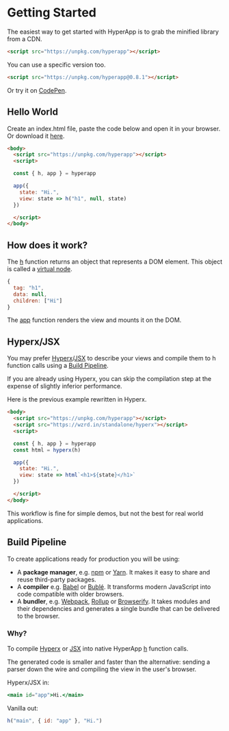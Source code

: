# Getting Started

The easiest way to get started with HyperApp is to grab the minified library from a CDN.

```html
<script src="https://unpkg.com/hyperapp"></script>
```

You can use a specific version too.

```html
<script src="https://unpkg.com/hyperapp@0.8.1"></script>
```

Or try it on [CodePen](http://codepen.io/jbucaran/pen/Qdwpxy?editors=0010).

## Hello World

Create an index.html file, paste the code below and open it in your browser. Or download it [here](https://rawgit.com/jbucaran/469c2e2aed3b9222bf6d307920741008/raw/8bd3ce171772808d240870374f343d7c278f9287/index.html).

```html
<body>
  <script src="https://unpkg.com/hyperapp"></script>
  <script>

  const { h, app } = hyperapp

  app({
    state: "Hi.",
    view: state => h("h1", null, state)
  })

  </script>
</body>
```

## How does it work?

The [h](/docs/api.md#h) function returns an object that represents a DOM element. This object is called a [virtual node](/docs/virtual-node.md).

```js
{
  tag: "h1",
  data: null,
  children: ["Hi"]
}
```

The [app](/docs/api.md#app) function renders the view and mounts it on the DOM.

## Hyperx/JSX

You may prefer [Hyperx](/docs/hyperx.md)/[JSX](/docs/jsx.md) to describe your views and compile them to h function calls using a [Build Pipeline](#build-pipeline).

If you are already using Hyperx, you can skip the compilation step at the expense of slightly inferior performance.

Here is the previous example rewritten in Hyperx.

```html
<body>
  <script src="https://unpkg.com/hyperapp"></script>
  <script src="https://wzrd.in/standalone/hyperx"></script>
  <script>

  const { h, app } = hyperapp
  const html = hyperx(h)

  app({
    state: "Hi.",
    view: state => html`<h1>${state}</h1>`
  })

  </script>
</body>
```

This workflow is fine for simple demos, but not the best for real world applications.

## Build Pipeline

To create applications ready for production you will be using:

[Browserify]: http://browserify.org/
[Rollup]: http://rollupjs.org/
[Webpack]: https://webpack.js.org/
[Babel]: http://babeljs.io/
[Bublé]: https://buble.surge.sh/guide/
[npm]: https://www.npmjs.com/
[Yarn]: https://yarnpkg.com

* A **package manager**, e.g. [npm] or [Yarn]. It makes it easy to share and reuse third-party packages.
* A **compiler** e.g. [Babel] or [Bublé]. It transforms modern JavaScript into code compatible with older browsers.
* A **bundler**, e.g. [Webpack], [Rollup] or [Browserify]. It takes modules and their dependencies and generates a single bundle that can be delivered to the browser.

### Why?

To compile [Hyperx](/docs/hyperx.md) or [JSX](/docs/jsx.md) into native HyperApp [h](/docs/api.md#h) function calls.

The generated code is smaller and faster than the alternative: sending a parser down the wire and compiling the view in the user's browser.

Hyperx/JSX in:

```jsx
<main id="app">Hi.</main>
```

Vanilla out:
```jsx
h("main", { id: "app" }, "Hi.")
```
